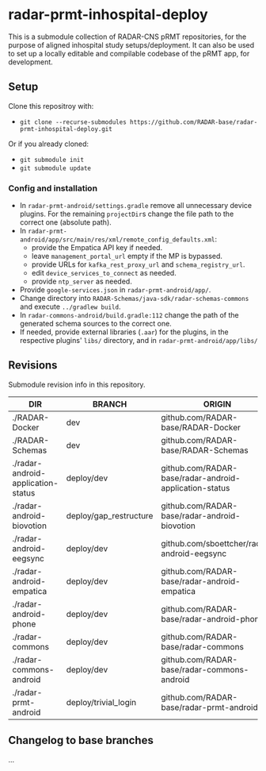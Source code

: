 # radar-prmt-inhospital-deploy
This is a submodule collection of RADAR-CNS pRMT repositories, for the purpose of aligned inhospital study setups/deployment.
It can also be used to set up a locally editable and compilable codebase of the pRMT app, for development.

## Setup
Clone this repositroy with:
- `git clone --recurse-submodules https://github.com/RADAR-base/radar-prmt-inhospital-deploy.git`

Or if you already cloned:
- `git submodule init`
- `git submodule update`

### Config and installation
- In `radar-prmt-android/settings.gradle` remove all unnecessary device plugins. For the remaining `projectDir`s change the file path to the correct one (absolute path).
- In `radar-prmt-android/app/src/main/res/xml/remote_config_defaults.xml`:
  - provide the Empatica API key if needed.
  - leave `management_portal_url` empty if the MP is bypassed.
  - provide URLs for `kafka_rest_proxy_url` and `schema_registry_url`.
  - edit `device_services_to_connect` as needed.
  - provide `ntp_server` as needed.
- Provide `google-services.json` in `radar-prmt-android/app/`.
- Change directory into `RADAR-Schemas/java-sdk/radar-schemas-commons` and execute `../gradlew build`.
- In `radar-commons-android/build.gradle:112` change the path of the generated schema sources to the correct one.
- If needed, provide external libraries (`.aar`) for the plugins, in the respective plugins' `libs/` directory, and in `radar-prmt-android/app/libs/`

## Revisions
Submodule revision info in this repository.

| DIR                                 | BRANCH                     | ORIGIN                                                  | REV     |
|-------------------------------------|----------------------------|---------------------------------------------------------|---------|
| ./RADAR-Docker                      | dev                        | github.com/RADAR-base/RADAR-Docker                      | 185438e |
| ./RADAR-Schemas                     | dev                        | github.com/RADAR-base/RADAR-Schemas                     | 63431a1 |
| ./radar-android-application-status  | deploy/dev                 | github.com/RADAR-base/radar-android-application-status  | 0deac16 |
| ./radar-android-biovotion           | deploy/gap_restructure     | github.com/RADAR-base/radar-android-biovotion           | 1112ee3 |
| ./radar-android-eegsync             | deploy/dev                 | github.com/sboettcher/radar-android-eegsync             | d986b60 |
| ./radar-android-empatica            | deploy/dev                 | github.com/RADAR-base/radar-android-empatica            | 6c40f04 |
| ./radar-android-phone               | deploy/dev                 | github.com/RADAR-base/radar-android-phone               | 94a1ffe |
| ./radar-commons                     | deploy/dev                 | github.com/RADAR-base/radar-commons                     | b6fd31f |
| ./radar-commons-android             | deploy/dev                 | github.com/RADAR-base/radar-commons-android             | e4e4133 |
| ./radar-prmt-android                | deploy/trivial_login       | github.com/RADAR-base/radar-prmt-android                | 1952673 |

## Changelog to base branches
...
